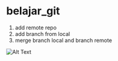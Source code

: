 # belajar_git
1. add remote repo
2. add branch from local
3. merge branch local and branch remote

![Alt Text](ss_1.jpg)
